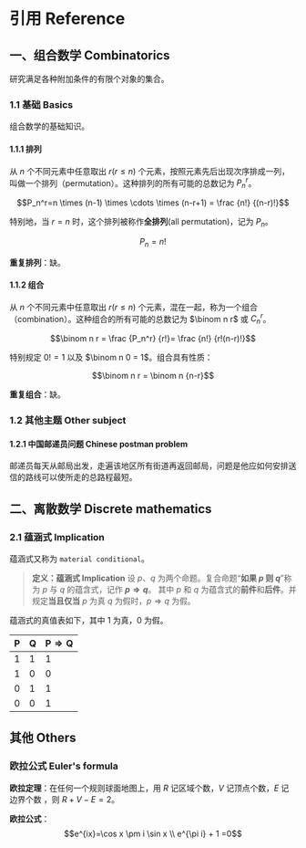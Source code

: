 # 引用 Reference

## 一、组合数学 Combinatorics

研究满足各种附加条件的有限个对象的集合。

### 1.1 基础 Basics

组合数学的基础知识。

#### 1.1.1 排列

从 $n$ 个不同元素中任意取出 $r(r \leq n)$ 个元素，按照元素先后出现次序排成一列，叫做一个排列（permutation）。这种排列的所有可能的总数记为 $P_n^r$。

$$P_n^r=n \times (n-1) \times \cdots \times (n-r+1) =
\frac {n!} {(n-r)!}$$

特别地，当 $r=n$ 时，这个排列被称作**全排列**(all permutation)，记为 $P_n$。

$$P_n=n!$$

**重复排列**：缺。

#### 1.1.2 组合

从 $n$ 个不同元素中任意取出 $r(r \leq n)$ 个元素，混在一起，称为一个组合（combination）。这种组合的所有可能的总数记为 $\binom n r$ 或 $C_n^r$。

$$\binom n r = \frac {P_n^r} {r!}=
\frac {n!} {r!(n-r)!}$$

特别规定 $0!=1$ 以及 $\binom n 0 = 1$。组合具有性质：

$$\binom n r = \binom n {n-r}$$

**重复组合**：缺。

### 1.2 其他主题 Other subject

#### 1.2.1 中国邮递员问题 Chinese postman problem

邮递员每天从邮局出发，走遍该地区所有街道再返回邮局，问题是他应如何安排送信的路线可以使所走的总路程最短。

## 二、离散数学 Discrete mathematics

### 2.1 蕴涵式 Implication

蕴涵式又称为 `material conditional`。

> **定义：蕴涵式 Implication**
> 设 $p$、$q$ 为两个命题。复合命题“**如果 $p$ 则 $q$**”称为 $p$ 与 $q$ 的蕴含式，记作 **$p \Rightarrow q$**。
其中 $p$ 和 $q$ 为蕴含式的**前件**和**后件**。并规定**当且仅当** $p$ 为真 $q$ 为假时，$p \Rightarrow q$ 为假。

蕴涵式的真值表如下，其中 $1$ 为真，$0$ 为假。

| $\mathrm{P}$ | $\mathrm{Q}$ | $\mathrm{P} \Rightarrow \mathrm{Q}$ |
| ------------ | ------------ | ----------------------------------- |
| $1$          | $1$          | $1$                                 |
| $1$          | $0$          | $0$                                 |
| $0$          | $1$          | $1$                                 |
| $0$          | $0$          | $1$                                 |

## 其他 Others

### 欧拉公式 Euler's formula

**欧拉定理**：在任何一个规则球面地图上，用 $R$ 记区域个数，$V$ 记顶点个数，$E$ 记边界个数 ，则 $R+ V- E= 2$。

**欧拉公式**：
$$e^{ix}=\cos x \pm i \sin x \\ e^{\pi i} + 1 =0$$
